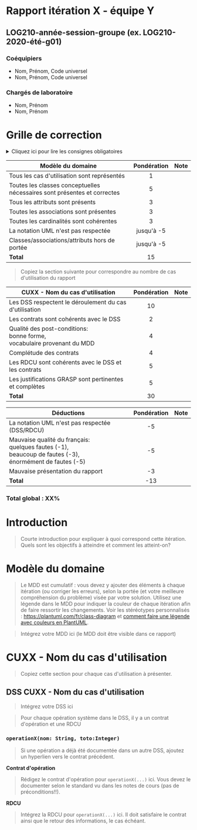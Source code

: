 # Rapport itération X - équipe Y

## LOG210-année-session-groupe (ex. LOG210-2020-été-g01)

### Coéquipiers

- Nom, Prénom, Code universel
- Nom, Prénom, Code universel

### Chargés de laboratoire

- Nom, Prénom
- Nom, Prénom

# Grille de correction

<details><summary>Cliquez ici pour lire les consignes obligatoires</summary>
<p>

- Tous vos diagrammes doivent être faits avec <https://plantuml.com/fr/>
- Les diagrammes doivent être visibles dans ce rapport
- Mettez à jour la grille de correction pour correspondre à la portée de l'itération
- Supprimer les textes explicatifs du gabarit (sauf ces consignes-ci)
- Vous devez exporter ce fichier en format PDF et l'ajouter dans votre dépôt
</p>
</details>

| Modèle du domaine                                       | Pondération | Note |
|---------------------------------------------------------|:-----------:|:----:|
| Tous les cas d'utilisation sont représentés             | 1           |      |
| Toutes les classes conceptuelles nécessaires sont présentes et correctes | 5           |      |
| Tous les attributs sont présents       | 3           |      |
| Toutes les associations sont présentes | 3           |      |
| Toutes les cardinalités sont cohérentes                 | 3           |      |
| La notation UML n'est pas respectée                           | jusqu'à -5           |      |
| Classes/associations/attributs hors de portée | jusqu'à -5           |      |
| **Total**                                               | 15          |      |

> Copiez la section suivante pour correspondre au nombre de cas d'utilisation du rapport

| CUXX - Nom du cas d'utilisation                        | Pondération | Note |
|--------------------------------------------------------|:-----------:|:----:|
| Les DSS respectent le déroulement du cas d'utilisation | 10          |      |
| Les contrats sont cohérents avec le DSS                | 2           |      |
| Qualité des post-conditions:<br>bonne forme, <br>vocabulaire provenant du MDD                          | 4           |      |
| Complétude des contrats                                | 4           |      |
| Les RDCU sont cohérents avec le DSS et les contrats    | 5           |      |
| Les justifications GRASP sont pertinentes et complètes | 5           |      |
| **Total**                                              | 30          |      |

| Déductions                                  | Pondération | Note |
|---------------------------------------------|:-----------:|:----:|
| La notation UML n'est pas respectée (DSS/RDCU)                 | -5          |      |
| Mauvaise qualité du français: <br>quelques fautes (-1), <br>beaucoup de fautes (-3), <br>énormément de fautes (-5) | -5          |      |
| Mauvaise présentation du rapport                     | -3          |      |
| **Total**                                   | -13          |      |

### Total global : XX%

# Introduction

> Courte introduction pour expliquer à quoi correspond cette itération. Quels sont les objectifs à atteindre et comment les atteint-on?

# Modèle du domaine

> Le MDD est cumulatif : vous devez y ajouter des éléments à chaque itération (ou corriger les erreurs), selon la portée (et votre meilleure compréhension du problème) visée par votre solution. Utilisez une légende dans le MDD pour indiquer la couleur de chaque itération afin de faire ressortir les changements. Voir les stéréotypes personnalisés : <https://plantuml.com/fr/class-diagram> et [comment faire une légende avec couleurs en PlantUML](https://stackoverflow.com/questions/30999290/how-to-generate-a-legend-with-colors-in-plantuml).

> Intégrez votre MDD ici (le MDD doit être visible dans ce rapport)

# CUXX - Nom du cas d'utilisation

> Copiez cette section pour chaque cas d'utilisation à présenter. 

## DSS CUXX - Nom du cas d'utilisation

> Intégrez votre DSS ici

> Pour chaque opération système dans le DSS, il y a un contrat d'opération et une RDCU

### `operationX(nom: String, toto:Integer)`

> Si une opération a déjà été documentée dans un autre DSS, ajoutez un hyperlien vers le contrat précédent.

**Contrat d'opération**

> Rédigez le contrat d'opération pour `operationX(...)` ici. Vous devez le documenter selon le standard vu dans les notes de cours (pas de préconditions!!).

**RDCU**

> Intégrez la RDCU pour `operationX(...)` ici. Il doit satisfaire le contrat ainsi que le retour des informations, le cas échéant.
